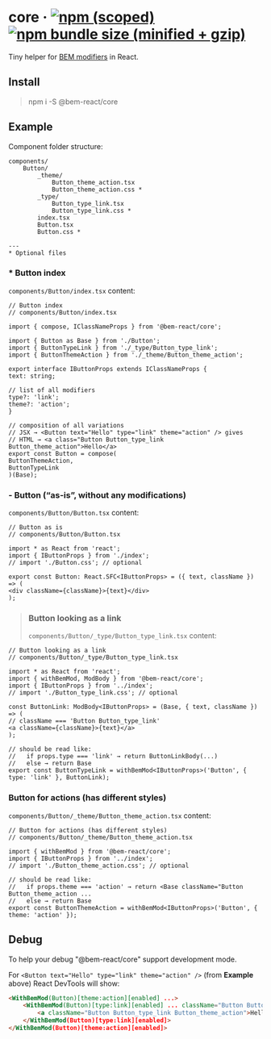 # core &middot; [![npm (scoped)](https://img.shields.io/npm/v/@bem-react/core.svg)](https://www.npmjs.com/package/@bem-react/core) [![npm bundle size (minified + gzip)](https://img.shields.io/bundlephobia/minzip/@bem-react/core.svg)](https://bundlephobia.com/result?p=@bem-react/core)

Tiny helper for [BEM modifiers](https://en.bem.info/methodology/key-concepts/#modifier) in React.

## Install

> npm i -S @bem-react/core

## Example


Component folder structure:

```
components/
    Button/
        _theme/
            Button_theme_action.tsx
            Button_theme_action.css *
        _type/
            Button_type_link.tsx
            Button_type_link.css *
        index.tsx
        Button.tsx
        Button.css *

---
* Optional files
```

### * Button index

`components/Button/index.tsx` content:

```tsx
// Button index
// components/Button/index.tsx

import { compose, IClassNameProps } from '@bem-react/core';

import { Button as Base } from './Button';
import { ButtonTypeLink } from './_type/Button_type_link';
import { ButtonThemeAction } from './_theme/Button_theme_action';

export interface IButtonProps extends IClassNameProps {
text: string;

// list of all modifiers
type?: 'link';
theme?: 'action';
}

// composition of all variations
// JSX → <Button text="Hello" type="link" theme="action" /> gives
// HTML → <a class="Button Button_type_link Button_theme_action">Hello</a>
export const Button = compose(
ButtonThemeAction,
ButtonTypeLink
)(Base);
```

### - Button (“as-is”, without any modifications)

`components/Button/Button.tsx` content:

```tsx
// Button as is
// components/Button/Button.tsx

import * as React from 'react';
import { IButtonProps } from './index';
// import './Button.css'; // optional

export const Button: React.SFC<IButtonProps> = ({ text, className }) => (
<div className={className}>{text}</div>
);
```

> ### Button looking as a link
> `components/Button/_type/Button_type_link.tsx` content:

```tsx
// Button looking as a link
// components/Button/_type/Button_type_link.tsx

import * as React from 'react';
import { withBemMod, ModBody } from '@bem-react/core';
import { IButtonProps } from '../index';
// import './Button_type_link.css'; // optional

const ButtonLink: ModBody<IButtonProps> = (Base, { text, className }) => (
// className === 'Button Button_type_link'
<a className={className}>{text}</a>
);

// should be read like:
//   if props.type === 'link' → return ButtonLinkBody(...)
//   else → return Base
export const ButtonTypeLink = withBemMod<IButtonProps>('Button', { type: 'link' }, ButtonLink);
```

### Button for actions (has different styles)

`components/Button/_theme/Button_theme_action.tsx` content:

```tsx
// Button for actions (has different styles)
// components/Button/_theme/Button_theme_action.tsx

import { withBemMod } from '@bem-react/core';
import { IButtonProps } from '../index';
// import './Button_theme_action.css'; // optional

// should be read like:
//   if props.theme === 'action' → return <Base className="Button Button_theme_action ...
//   else → return Base
export const ButtonThemeAction = withBemMod<IButtonProps>('Button', { theme: 'action' });
```

## Debug

To help your debug "@bem-react/core" support development mode.

For `<Button text="Hello" type="link" theme="action" />` (from **Example** above) React DevTools will show:

```html
<WithBemMod(Button)[theme:action][enabled] ...>
    <WithBemMod(Button)[type:link][enabled] ... className="Button Button_theme_action">
        <a className="Button Button_type_link Button_theme_action">Hello</a>
    </WithBemMod(Button)[type:link][enabled]>
</WithBemMod(Button)[theme:action][enabled]>
```

